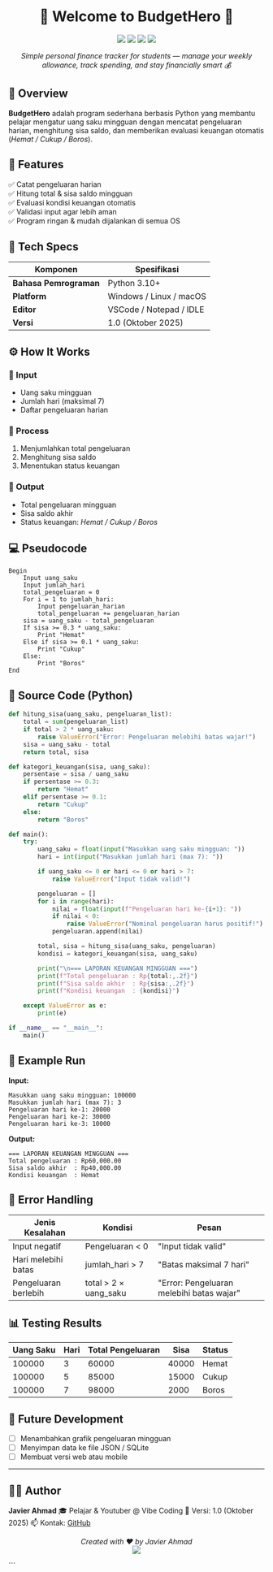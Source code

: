 <h1 align="center">💸 Welcome to <b>BudgetHero</b> 👋</h1>
<p align="center">
  <img src="https://img.shields.io/badge/version-1.0-blue.svg" />
  <img src="https://img.shields.io/badge/python-3.10%2B-yellow.svg" />
  <img src="https://img.shields.io/badge/license-open--source-blue.svg" />
  <img src="https://img.shields.io/badge/status-stable-brightgreen.svg" />
</p>

<p align="center">
  <i>Simple personal finance tracker for students — manage your weekly allowance, track spending, and stay financially smart 💰</i>
</p>

## 🧠 Overview

**BudgetHero** adalah program sederhana berbasis Python yang membantu pelajar mengatur uang saku mingguan dengan mencatat pengeluaran harian, menghitung sisa saldo, dan memberikan evaluasi keuangan otomatis (*Hemat / Cukup / Boros*).

## 🏁 Features

✅ Catat pengeluaran harian  
✅ Hitung total & sisa saldo mingguan  
✅ Evaluasi kondisi keuangan otomatis  
✅ Validasi input agar lebih aman  
✅ Program ringan & mudah dijalankan di semua OS

## 🧩 Tech Specs

| Komponen              | Spesifikasi                 |
| --------------------- | --------------------------- |
| **Bahasa Pemrograman** | Python 3.10+                |
| **Platform**           | Windows / Linux / macOS     |
| **Editor**             | VSCode / Notepad / IDLE      |
| **Versi**              | 1.0 (Oktober 2025)          |

## ⚙️ How It Works

### 🔹 Input
- Uang saku mingguan  
- Jumlah hari (maksimal 7)  
- Daftar pengeluaran harian  

### 🔹 Process
1. Menjumlahkan total pengeluaran  
2. Menghitung sisa saldo  
3. Menentukan status keuangan  

### 🔹 Output
- Total pengeluaran mingguan  
- Sisa saldo akhir  
- Status keuangan: *Hemat / Cukup / Boros*

## 💻 Pseudocode

```text
Begin
    Input uang_saku
    Input jumlah_hari
    total_pengeluaran = 0
    For i = 1 to jumlah_hari:
        Input pengeluaran_harian
        total_pengeluaran += pengeluaran_harian
    sisa = uang_saku - total_pengeluaran
    If sisa >= 0.3 * uang_saku:
        Print "Hemat"
    Else if sisa >= 0.1 * uang_saku:
        Print "Cukup"
    Else:
        Print "Boros"
End
````

## 🧮 Source Code (Python)

```python
def hitung_sisa(uang_saku, pengeluaran_list):
    total = sum(pengeluaran_list)
    if total > 2 * uang_saku:
        raise ValueError("Error: Pengeluaran melebihi batas wajar!")
    sisa = uang_saku - total
    return total, sisa

def kategori_keuangan(sisa, uang_saku):
    persentase = sisa / uang_saku
    if persentase >= 0.3:
        return "Hemat"
    elif persentase >= 0.1:
        return "Cukup"
    else:
        return "Boros"

def main():
    try:
        uang_saku = float(input("Masukkan uang saku mingguan: "))
        hari = int(input("Masukkan jumlah hari (max 7): "))

        if uang_saku <= 0 or hari <= 0 or hari > 7:
            raise ValueError("Input tidak valid!")

        pengeluaran = []
        for i in range(hari):
            nilai = float(input(f"Pengeluaran hari ke-{i+1}: "))
            if nilai < 0:
                raise ValueError("Nominal pengeluaran harus positif!")
            pengeluaran.append(nilai)

        total, sisa = hitung_sisa(uang_saku, pengeluaran)
        kondisi = kategori_keuangan(sisa, uang_saku)

        print("\n=== LAPORAN KEUANGAN MINGGUAN ===")
        print(f"Total pengeluaran : Rp{total:,.2f}")
        print(f"Sisa saldo akhir  : Rp{sisa:,.2f}")
        print(f"Kondisi keuangan  : {kondisi}")

    except ValueError as e:
        print(e)

if __name__ == "__main__":
    main()
```

## 🧾 Example Run

**Input:**

```
Masukkan uang saku mingguan: 100000
Masukkan jumlah hari (max 7): 3
Pengeluaran hari ke-1: 20000
Pengeluaran hari ke-2: 30000
Pengeluaran hari ke-3: 10000
```

**Output:**

```
=== LAPORAN KEUANGAN MINGGUAN ===
Total pengeluaran : Rp60,000.00
Sisa saldo akhir  : Rp40,000.00
Kondisi keuangan  : Hemat
```

## 🚨 Error Handling

| Jenis Kesalahan      | Kondisi               | Pesan                                     |
| -------------------- | --------------------- | ----------------------------------------- |
| Input negatif        | Pengeluaran < 0       | "Input tidak valid"                       |
| Hari melebihi batas  | jumlah_hari > 7       | "Batas maksimal 7 hari"                   |
| Pengeluaran berlebih | total > 2 × uang_saku | "Error: Pengeluaran melebihi batas wajar" |

## 📊 Testing Results

| Uang Saku | Hari | Total Pengeluaran | Sisa  | Status |
| --------- | ---- | ----------------- | ----- | ------ |
| 100000    | 3    | 60000             | 40000 | Hemat  |
| 100000    | 5    | 85000             | 15000 | Cukup  |
| 100000    | 7    | 98000             | 2000  | Boros  |

## 🚀 Future Development

* [ ] Menambahkan grafik pengeluaran mingguan
* [ ] Menyimpan data ke file JSON / SQLite
* [ ] Membuat versi web atau mobile

---

## 👨‍💻 Author

**Javier Ahmad**
🎓 Pelajar & Youtuber @ Vibe Coding
📅 Versi: 1.0 (Oktober 2025)
📫 Kontak: [GitHub](https://github.com/DeJavi08)


<p align="center">
  <i>Created with ❤️ by Javier Ahmad</i><br>
  <img src="https://img.shields.io/badge/BudgetHero-Built%20with%20Python-blue?logo=python" />
</p>
```
